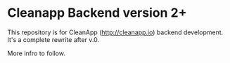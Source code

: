 # Cleanapp Backend version 2+

This repository is for CleanApp (http://cleanapp.io) backend development.
It's a complete rewrite after v.0.

More infro to follow.


